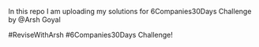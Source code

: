 In this repo I am uploading my solutions for 6Companies30Days Challenge by @Arsh Goyal

#ReviseWithArsh #6Companies30Days Challenge!
